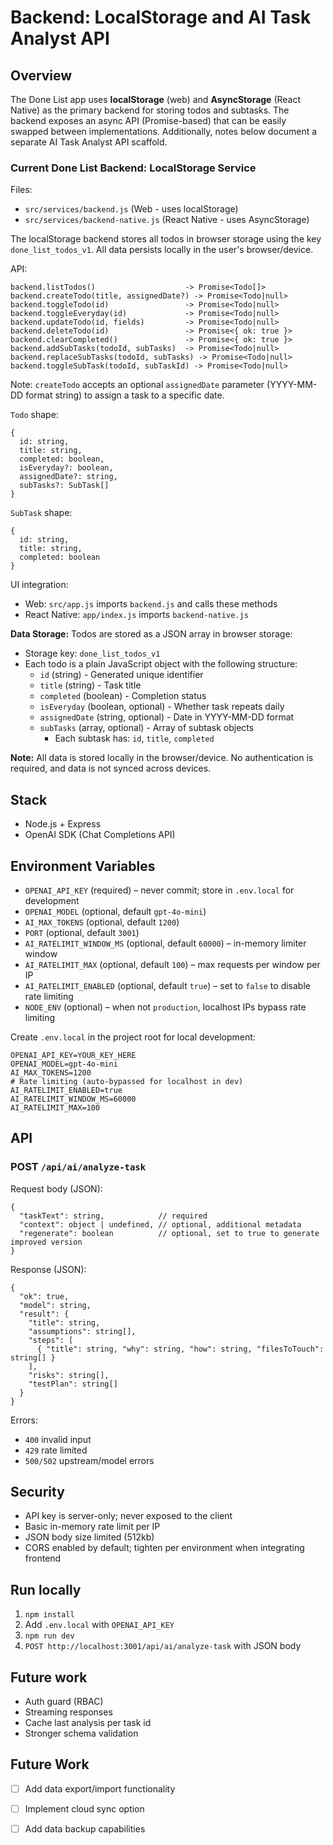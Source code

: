 # Backend: LocalStorage and AI Task Analyst API

## Overview
The Done List app uses **localStorage** (web) and **AsyncStorage** (React Native) as the primary backend for storing todos and subtasks. The backend exposes an async API (Promise-based) that can be easily swapped between implementations. Additionally, notes below document a separate AI Task Analyst API scaffold.

### Current Done List Backend: LocalStorage Service
Files: 
- `src/services/backend.js` (Web - uses localStorage)
- `src/services/backend-native.js` (React Native - uses AsyncStorage)

The localStorage backend stores all todos in browser storage using the key `done_list_todos_v1`. All data persists locally in the user's browser/device.

API:
```
backend.listTodos()                    -> Promise<Todo[]>
backend.createTodo(title, assignedDate?) -> Promise<Todo|null>
backend.toggleTodo(id)                 -> Promise<Todo|null>
backend.toggleEveryday(id)             -> Promise<Todo|null>
backend.updateTodo(id, fields)         -> Promise<Todo|null>
backend.deleteTodo(id)                 -> Promise<{ ok: true }>
backend.clearCompleted()               -> Promise<{ ok: true }>
backend.addSubTasks(todoId, subTasks)  -> Promise<Todo|null>
backend.replaceSubTasks(todoId, subTasks) -> Promise<Todo|null>
backend.toggleSubTask(todoId, subTaskId) -> Promise<Todo|null>
```

Note: `createTodo` accepts an optional `assignedDate` parameter (YYYY-MM-DD format string) to assign a task to a specific date.

`Todo` shape:
```
{ 
  id: string, 
  title: string, 
  completed: boolean,
  isEveryday?: boolean,
  assignedDate?: string,
  subTasks?: SubTask[]
}
```

`SubTask` shape:
```
{ 
  id: string, 
  title: string, 
  completed: boolean 
}
```

UI integration: 
- Web: `src/app.js` imports `backend.js` and calls these methods
- React Native: `app/index.js` imports `backend-native.js`

**Data Storage:**
Todos are stored as a JSON array in browser storage:
- Storage key: `done_list_todos_v1`
- Each todo is a plain JavaScript object with the following structure:
  - `id` (string) - Generated unique identifier
  - `title` (string) - Task title
  - `completed` (boolean) - Completion status
  - `isEveryday` (boolean, optional) - Whether task repeats daily
  - `assignedDate` (string, optional) - Date in YYYY-MM-DD format
  - `subTasks` (array, optional) - Array of subtask objects
    - Each subtask has: `id`, `title`, `completed`

**Note:** All data is stored locally in the browser/device. No authentication is required, and data is not synced across devices.

## Stack
- Node.js + Express
- OpenAI SDK (Chat Completions API)

## Environment Variables
- `OPENAI_API_KEY` (required) – never commit; store in `.env.local` for development
- `OPENAI_MODEL` (optional, default `gpt-4o-mini`)
- `AI_MAX_TOKENS` (optional, default `1200`)
- `PORT` (optional, default `3001`)
 - `AI_RATELIMIT_WINDOW_MS` (optional, default `60000`) – in-memory limiter window
 - `AI_RATELIMIT_MAX` (optional, default `100`) – max requests per window per IP
 - `AI_RATELIMIT_ENABLED` (optional, default `true`) – set to `false` to disable rate limiting
 - `NODE_ENV` (optional) – when not `production`, localhost IPs bypass rate limiting

Create `.env.local` in the project root for local development:

```
OPENAI_API_KEY=YOUR_KEY_HERE
OPENAI_MODEL=gpt-4o-mini
AI_MAX_TOKENS=1200
# Rate limiting (auto-bypassed for localhost in dev)
AI_RATELIMIT_ENABLED=true
AI_RATELIMIT_WINDOW_MS=60000
AI_RATELIMIT_MAX=100
```

## API
### POST `/api/ai/analyze-task`
Request body (JSON):
```
{
  "taskText": string,            // required
  "context": object | undefined, // optional, additional metadata
  "regenerate": boolean          // optional, set to true to generate improved version
}
```

Response (JSON):
```
{
  "ok": true,
  "model": string,
  "result": {
    "title": string,
    "assumptions": string[],
    "steps": [
      { "title": string, "why": string, "how": string, "filesToTouch": string[] }
    ],
    "risks": string[],
    "testPlan": string[]
  }
}
```

Errors:
- `400` invalid input
- `429` rate limited
- `500/502` upstream/model errors

## Security
- API key is server-only; never exposed to the client
- Basic in-memory rate limit per IP
- JSON body size limited (512kb)
- CORS enabled by default; tighten per environment when integrating frontend

## Run locally
1. `npm install`
2. Add `.env.local` with `OPENAI_API_KEY`
3. `npm run dev`
4. `POST http://localhost:3001/api/ai/analyze-task` with JSON body

## Future work
- Auth guard (RBAC)
- Streaming responses
- Cache last analysis per task id
- Stronger schema validation


## Future Work
- [ ] Add data export/import functionality
- [ ] Implement cloud sync option
- [ ] Add data backup capabilities


